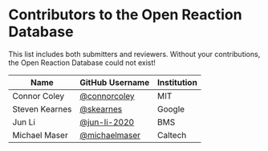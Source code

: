 # Contributors to the Open Reaction Database

This list includes both submitters and reviewers.
Without your contributions, the Open Reaction Database could not exist!

| Name | GitHub Username | Institution |
| ---- | --------------- | ----------- |
| Connor Coley | [@connorcoley](https://github.com/connorcoley) | MIT |
| Steven Kearnes | [@skearnes](https://github.com/skearnes) | Google |
| Jun Li | [@jun-li-2020](https://github.com/jun-li-2020) | BMS |
| Michael Maser | [@michaelmaser](https://github.com/michaelmaser) | Caltech |

